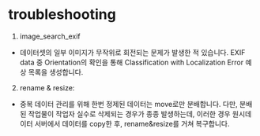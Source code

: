 # troubleshooting
1. image_search_exif
- 데이터셋의 일부 이미지가 무작위로 회전되는 문제가 발생한 적 있습니다.
EXIF data 중 Orientation의 확인을 통해 Classification with Localization Error 예상 목록을 생성합니다.
2. rename & resize: 
- 중복 데이터 관리를 위해 한번 정제된 데이터는 move로만 분배합니다. 
다만, 분배된 작업물이 작업자 실수로 삭제되는 경우가 종종 발생하는데, 이러한 경우 원시데이터 서버에서 데이터를 copy한 후, rename&resize를 거쳐 복구합니다.
